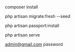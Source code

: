 composer install

php artisan migrate:fresh --seed

php artisan passport:install

php artisan serve

admin@gmail.com
password